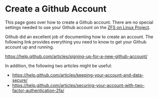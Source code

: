 # Create a Github Account

This page goes over how to create a Github account.  There are no special settings needed to use your Github account on the [ZFS on Linux Project][zol].

Github did an excellent job of documenting how to create an account.  The following link provides everything you need to know to get your Github account up and running.

https://help.github.com/articles/signing-up-for-a-new-github-account/

In addition, the following two articles might be useful:
* https://help.github.com/articles/keeping-your-account-and-data-secure/
* https://help.github.com/articles/securing-your-account-with-two-factor-authentication-2fa/

[zol]: https://github.com/zfsonlinux
